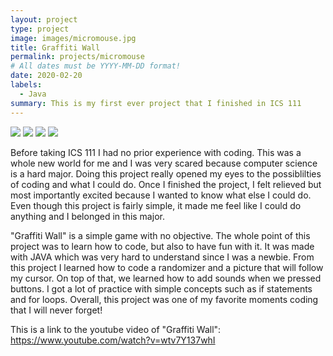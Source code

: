 ```yaml
---
layout: project
type: project
image: images/micromouse.jpg
title: Graffiti Wall
permalink: projects/micromouse
# All dates must be YYYY-MM-DD format!
date: 2020-02-20
labels:
  - Java
summary: This is my first ever project that I finished in ICS 111
---
```


<div class="ui small rounded images">
  <img class="ui image" src="../images/micromouse-robot.png">
  <img class="ui image" src="../images/micromouse-robot-2.jpg">
  <img class="ui image" src="../images/micromouse.jpg">
  <img class="ui image" src="../images/micromouse-circuit.png">
</div>

Before taking ICS 111 I had no prior experience with coding. This was a whole new world for me and I was very scared because computer science is a hard major. Doing this project really opened my eyes to the possiblilties of coding and what I could do. Once I finished the project, I felt relieved but most importantly excited because I wanted to know what else I could do. Even though this project is fairly simple, it made me feel like I could do anything and I belonged in this major.

"Graffiti Wall" is a simple game with no objective. The whole point of this project was to learn how to code, but also to have fun with it. It was made with JAVA which was very hard to understand since I was a newbie. From this project I learned how to code a randomizer and a picture that will follow my cursor. On top of that, we learned how to add sounds when we pressed buttons. I got a lot of practice with simple concepts such as if statements and for loops. Overall, this project was one of my favorite moments coding that I will never forget!

This is a link to the youtube video of "Graffiti Wall": https://www.youtube.com/watch?v=wtv7Y137whI




